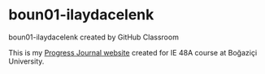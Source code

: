 # boun01-ilaydacelenk
boun01-ilaydacelenk created by GitHub Classroom

This is my [Progress Journal website](https://pjournal.github.io/boun01-ilaydacelenk/) created for IE 48A course at Boğaziçi University. 
